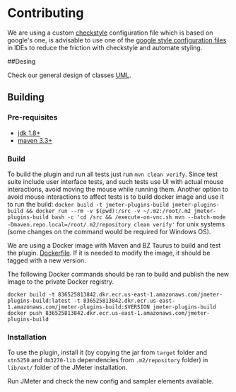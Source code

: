 # Contributing

We are using a custom [checkstyle](http://checkstyle.sourceforge.net/index.html) configuration file which is based on google's one, is advisable to use one of the [google style configuration files](https://github.com/google/styleguide) in IDEs to reduce the friction with checkstyle and automate styling.

##Desing 

Check our general design of classes [UML](docs/class-diagram.puml).

## Building

### Pre-requisites

- [jdk 1.8+](http://www.oracle.com/technetwork/java/javase/downloads/index.html)
- [maven 3.3+](https://maven.apache.org/)

### Build

To build the plugin and run all tests just run `mvn clean verify`. Since test suite include user interface tests, and such tests use UI with actual mouse interactions, avoid moving the mouse while running them.
Another option to avoid mouse interactions to affect tests is to build docker image and use it to run the build: `docker build -t jmeter-plugins-build jmeter-plugins-build && docker run --rm -v $(pwd):/src -v ~/.m2:/root/.m2 jmeter-plugins-build bash -c 'cd /src && /execute-on-vnc.sh mvn --batch-mode -Dmaven.repo.local=/root/.m2/repository clean verify'` for unix systems (some changes on the command would be required for Windows OS). 

We are using a Docker image with Maven and BZ Taurus to build and test the plugin. [Dockerfile](jmeter-plugins-build/Dockerfile).
If it is needed to modify the image, it should be tagged with a new version.

The following Docker commands should be ran to build and publish the new image to the private Docker registry.
  ```
  docker build -t 836525813842.dkr.ecr.us-east-1.amazonaws.com/jmeter-plugins-build:latest -t 836525813842.dkr.ecr.us-east-1.amazonaws.com/jmeter-plugins-build:$VERSION jmeter-plugins-build
  docker push 836525813842.dkr.ecr.us-east-1.amazonaws.com/jmeter-plugins-build
  ```

### Installation

To use the plugin, install it (by copying the jar from `target` folder and `xtn5250` and `dm3270-lib` dependencies from `.m2/repository` folder) in `lib/ext/` folder of the JMeter installation.

Run JMeter and check the new config and sampler elements available.